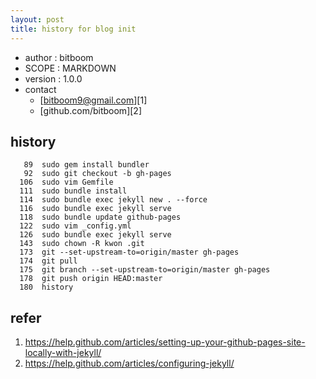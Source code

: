 ```yaml
---
layout: post
title: history for blog init 
---
```


- author : bitboom
- SCOPE : MARKDOWN
- version : 1.0.0
- contact
  - [bitboom9@gmail.com][1]
  - [github.com/bitboom][2]

## history
```
   89  sudo gem install bundler
   92  sudo git checkout -b gh-pages
  106  sudo vim Gemfile
  111  sudo bundle install
  114  sudo bundle exec jekyll new . --force
  116  sudo bundle exec jekyll serve
  118  sudo bundle update github-pages
  122  sudo vim _config.yml 
  126  sudo bundle exec jekyll serve
  143  sudo chown -R kwon .git
  173  git --set-upstream-to=origin/master gh-pages
  174  git pull
  175  git branch --set-upstream-to=origin/master gh-pages
  178  git push origin HEAD:master
  180  history
```
## refer
1. https://help.github.com/articles/setting-up-your-github-pages-site-locally-with-jekyll/
2. https://help.github.com/articles/configuring-jekyll/
